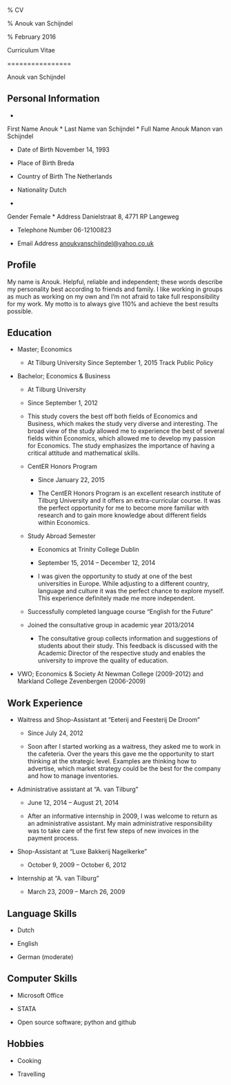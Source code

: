 ﻿% CV

% Anouk van Schijndel

% February 2016



Curriculum Vitae

================

Anouk van Schijndel



## Personal Information

* 

First Name		Anouk
* 
Last Name		van Schijndel
* 
Full Name		Anouk Manon van Schijndel

* Date of Birth		November 14, 1993

* Place of Birth	Breda

* Country of Birth	The Netherlands

* Nationality		Dutch
* 
Gender		Female
* 
Address		Danielstraat 8, 4771 RP Langeweg

* Telephone Number	06-12100823

* Email Address		anoukvanschijndel@yahoo.co.uk



## Profile


My name is Anouk. Helpful, reliable and independent; these words describe my personality best
according to friends and family. I like working in groups as much as working on my own and I’m not
afraid to take full responsibility for my work. My motto is to always give 110% and achieve the best
results possible.



## Education


* Master; Economics
	
	- At Tilburg University
	Since September 1, 2015
	Track Public Policy
	

* Bachelor; Economics & Business
	
	- At Tilburg University
	- Since September 1, 2012
	
	- This study covers the best off both fields of Economics and Business, which makes the study very diverse and interesting. The broad view of the study allowed me to experience the best of several fields within Economics, which allowed me to develop my passion for Economics. The study emphasizes the importance of having a critical attitude and mathematical skills.
	
	* CentER Honors Program
		
		- Since January 22, 2015
		
		- The CentER Honors Program is an excellent research institute of Tilburg University and it offers an extra-curricular course. It was the perfect opportunity for me to become more familiar with research and to gain more knowledge about different fields within Economics.
	
	* Study Abroad Semester
		
		- Economics at Trinity College Dublin
		
		- September 15, 2014 – December 12, 2014
		
		- I was given the opportunity to study at one of the best universities in Europe. While adjusting to a different country, language and culture it was the perfect chance to explore myself. This experience definitely made me more independent.
	
	* Successfully completed language course “English for the Future”
	
	* Joined the consultative group in academic year 2013/2014
		
		- The consultative group collects information and suggestions of students about their study. This feedback is discussed with the Academic Director of the respective study and enables the university to improve the quality of education.

* VWO; Economics & Society
At Newman College (2009-2012) and Markland College Zevenbergen (2006-2009)



## Work Experience


* Waitress and Shop-Assistant at “Eeterij and Feesterij De Droom”
	
	- Since July 24, 2012
	
	- Soon after I started working as a waitress, they asked me to work in the cafeteria. Over the years this gave me the opportunity to start thinking at the strategic level. Examples are thinking how to advertise, which market strategy could be the best for the company and how to manage inventories.

* Administrative assistant at “A. van Tilburg”
	
	- June 12, 2014 – August 21, 2014
	
	- After an informative internship in 2009, I was welcome to return as an administrative assistant. My main administrative responsibility was to take care of the first few steps of new invoices in the payment process.

* Shop-Assistant at “Luxe Bakkerij Nagelkerke”
	
	- October 9, 2009 – October 6, 2012

* Internship at “A. van Tilburg”

	- March 23, 2009 – March 26, 2009



## Language Skills

* Dutch

* English

* German (moderate)



## Computer Skills

* Microsoft Office

* STATA

* Open source software; python and github



## Hobbies

* Cooking

* Travelling 